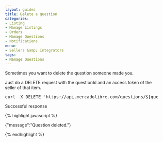 ```yaml
---
layout: guides
title: Delete a question
categories: 
- Listing
- Manage Listings
- Orders
- Manage Questions
- Notifications
menu: 
- Sellers &amp; Integrators
tags: 
- Manage Questions
---
```


Sometimes you want to delete the question someone made you.

Just do a DELETE request with the questionId and an access token of the seller of that item.

<pre class="terminal">
curl -X DELETE 'https://api.mercadolibre.com/questions/${question_id}?access_token=$ACCESS_TOKEN'
</pre>

Successful response

{% highlight javascript %}

{"message":"Question deleted."}

{% endhighlight %}


